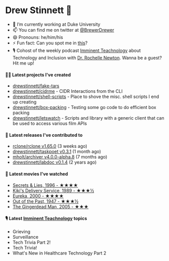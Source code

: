 
# Drew Stinnett 👋

- 🔭 I’m currently working at Duke University
- 📫 You can find me on twitter at [@BrewerDrewer](https://twitter.com/BrewerDrewer)
- 😄 Pronouns: he/him/his
- ⚡ Fun fact: Can you spot me in [this](https://www.youtube.com/watch?v=oL9WnB0qHBA)?
- 🎙 Cohost of the weekly podcast [Imminent Teachnology](https://podcast.imminentteachnology.com/) about Technology and Inclusion with [Dr. Rochelle Newton](https://www.linkedin.com/in/drrochellenewton/). Wanna be a guest? Hit me up!

#### 👨‍💻 Latest projects I've created
- [drewstinnett/fake-tars](https://github.com/drewstinnett/fake-tars)
- [drewstinnett/cidrme](https://github.com/drewstinnett/cidrme) - CIDR Interactions from the CLI
- [drewstinnett/shell-scripts](https://github.com/drewstinnett/shell-scripts) - Place to shove the misc. shell scripts I end up creating
- [drewstinnett/box-packing](https://github.com/drewstinnett/box-packing) - Testing some go code to do efficient box packing
- [drewstinnett/letswatch](https://github.com/drewstinnett/letswatch) - Scripts and library with a generic client that can be used to access various film APIs

#### 🚀 Latest releases I've contributed to
- [rclone/rclone v1.65.0](https://github.com/rclone/rclone/releases/tag/v1.65.0) (3 weeks ago)
- [drewstinnett/taskpoet v0.3.1](https://github.com/drewstinnett/taskpoet/releases/tag/v0.3.1) (1 month ago)
- [mholt/archiver v4.0.0-alpha.8](https://github.com/mholt/archiver/releases/tag/v4.0.0-alpha.8) (7 months ago)
- [drewstinnett/labdoc v0.1.4](https://github.com/drewstinnett/labdoc/releases/tag/v0.1.4) (2 years ago)

#### 🍿 Latest movies I've watched
- [Secrets &amp; Lies, 1996 - ★★★★](https://letterboxd.com/mondodrew/film/secrets-lies/)
- [Kiki&#39;s Delivery Service, 1989 - ★★★½](https://letterboxd.com/mondodrew/film/kikis-delivery-service/)
- [Eureka, 2000 - ★★★★](https://letterboxd.com/mondodrew/film/eureka-2000/)
- [Out of the Past, 1947 - ★★★½](https://letterboxd.com/mondodrew/film/out-of-the-past/)
- [The Gingerdead Man, 2005 - ★★★](https://letterboxd.com/mondodrew/film/the-gingerdead-man/)

#### 🎙 Latest [Imminent Teachnology](https://podcast.imminentteachnology.com/) topics
- Grieving
- Surveillance
- Tech Trivia Part 2!
- Tech Trivia!
- What&#39;s New in Healthcare Technology Part 2
